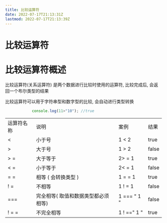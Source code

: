 ```yaml
---
title: 比较运算符
date: 2022-07-17T21:13:31Z
lastmod: 2022-07-17T21:13:39Z
---
```


# 比较运算符

# 比较运算符概述

比较运算符(关系运算符) 是两个数据进行比较时使用的运算符, 比较完成后, 会返回一个布尔类型的结果

比较运算符可以用于字符串型和数字型的比较, 会自动进行类型转换

```JavaScript
            console.log(11>"10"); //true

```

|||||
| ------------| -------------------------------------| -------------| -------|
|运算符名称|说明|案例|结果|
|<|小于号|1 < 2|true|
|>|大于号|1 > 2|false|
|> =|大于等于|2> = 1|true|
|< =|小于等于|2< = 1|false|
|= =|相等 ( 会转换类型 )|1 = = 1|true|
|! =|不相等|1 ! = 1|false|
|===|完全相等( 取值和数据类型都必须相等)|1 === " 1 "|false|
|! = =|不完全相等|1 ! ==" 1 "|true|
